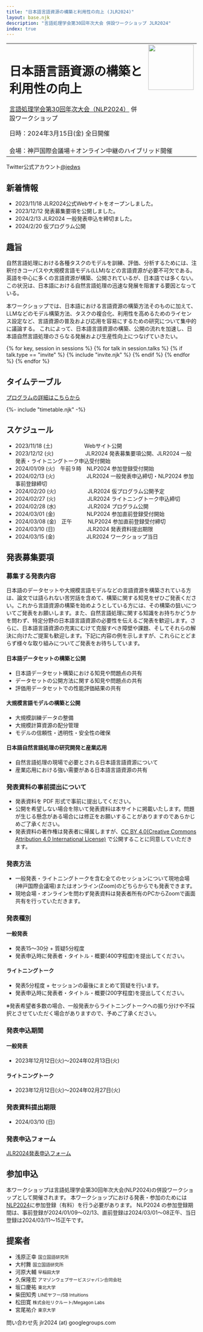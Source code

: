 ```yaml
---
title: "日本語言語資源の構築と利用性の向上 (JLR2024)"
layout: base.njk
description: "言語処理学会第30回年次大会 併設ワークショップ JLR2024"
index: true
---
```


<table><tr><td>
<h1>日本語言語資源の構築と利用性の向上</h1>
<a href="https://www.anlp.jp/nlp2024/">言語処理学会第30回年次大会（NLP2024）</a> 併設ワークショップ

日時：2024年3月15日(金) 全日開催
</td><td style="vertical-align:top;">
  <img src="https://jedworkshop.github.io/JLR2024/img/icon.png" style="width:120px;">  
</td>
</tr><tr><td colspan="2">
会場：神戸国際会議場＋オンライン中継のハイブリッド開催  
</td></tr></table>

<div class="twitter_info">
  <div class="accoutn">Twitter公式アカウント<a href="https://twitter.com/jedws" target="_blank" rel="noreferrer">@jedws</a></div>
</div>

## 新着情報

- 2023/11/18 JLR2024公式Webサイトをオープンしました。
- 2023/12/12 発表募集要項を公開しました。
- 2024/2/13 JLR2024 一般発表申込を締切ました。
- 2024/2/20 仮プログラム公開

## 趣旨

自然言語処理における各種タスクのモデルを訓練、評価、分析するためには、注釈付きコーパスや大規模言語モデル(LLM)などの言語資源が必要不可欠である。
英語を中心に多くの言語資源が構築、公開されているが、日本語では多くない。
この状況は、日本語における自然言語処理の迅速な発展を阻害する要因となっている。

本ワークショップでは、日本語における言語資源の構築方法そのものに加えて、LLMなどのモデル構築方法、タスクの複合化、利用性を高めるためのライセンス設定など、言語資源の普及および応用を容易にするための研究について集中的に議論する。
これによって、日本語言語資源の構築、公開の流れを加速し、日本語自然言語処理のさらなる発展および生産性向上につなげていきたい。

{% for key, session in sessions %}
{% for talk in session.talks %}
  {% if talk.type == "invite" %}
  {% include "invite.njk" %}
  {% endif %}
{% endfor %}
{% endfor %}

## タイムテーブル

[プログラムの詳細はこちらから](program)

{%- include "timetable.njk" -%}


## スケジュール

- <span class="expired">2023/11/18 (土)　　　　　　Webサイト公開</span>
- <span class="expired">2023/12/12 (火)　　　　　　JLR2024 発表募集要項公開、JLR2024 一般発表・ライトニングトーク申込受付開始</span>
- <span class="expired">2024/01/09 (火)　午前９時　NLP2024 参加登録受付開始</span>
- <span class="expired">2024/02/13 (火)　　　　　　JLR2024 一般発表申込締切・NLP2024 参加事前登録締切</span>
- 2024/02/20 (火)　　　　　　JLR2024 仮プログラム公開予定
- 2024/02/27 (火)　　　　　　JLR2024 ライトニングトーク申込締切
- 2024/02/28 (水)　　　　　　JLR2024 プログラム公開
- 2024/03/01 (金)　　　　　　NLP2024 参加直前登録受付開始
- 2024/03/08 (金)　正午　　　NLP2024 参加直前登録受付締切
- 2024/03/10 (日)　　　　　　JLR2024 発表資料提出期限
- 2024/03/15 (金)　　　　　　JLR2024 ワークショップ当日

## 発表募集要項

### 募集する発表内容

日本語のデータセットや大規模言語モデルなどの言語資源を構築されている方は、論文では語られない苦労話を含めて、構築に関する知見をぜひご発表ください。これから言語資源の構築を始めようとしている方には、その構築の狙いについてご発表をお願いします。また、自然言語処理に関する知識をお持ちかどうかを問わず、特定分野の日本語言語資源の必要性を伝えるご発表を歓迎します。さらに、日本語言語資源の充実にむけて克服すべき障壁や課題、そしてそれらの解決に向けたご提案も歓迎します。下記に内容の例を示しますが、これらにとどまらず様々な取り組みについてご発表をお待ちしています。

#### 日本語データセットの構築と公開

- 日本語データセット構築における知見や問題点の共有
- データセットの公開方法に関する知見や問題点の共有
- 評価用データセットでの性能評価結果の共有

#### 大規模言語モデルの構築と公開

- 大規模訓練データの整備
- 大規模計算資源の配分管理
- モデルの信頼性・透明性・安全性の確保

#### 日本語自然言語処理の研究開発と産業応用

- 自然言語処理の現場で必要とされる日本語言語資源について
- 産業応用における強い需要がある日本語言語資源の共有

### 発表資料の事前提出について

- 発表資料を PDF 形式で事前に提出してください。
- 公開を希望しない場合を除いて発表資料は本サイトに掲載いたします。問題が生じる懸念がある場合には修正をお願いすることがありますのであらかじめご了承ください。
- 発表資料の著作権は発表者に帰属しますが、[CC BY 4.0(Creative Commons Attribution 4.0 International License)](https://creativecommons.org/licenses/by/4.0/deed.ja) で公開することに同意していただきます。

### 発表方法

- 一般発表・ライトニングトークを含む全てのセッションについて現地会場(神戸国際会議場)またはオンライン(Zoom)のどちらからでも発表できます。
- 現地会場・オンラインを問わず発表資料は発表者所有のPCからZoomで画面共有を行っていただきます。

### 発表種別

#### 一般発表

- 発表15〜30分 + 質疑5分程度
- 発表申込時に発表者・タイトル・概要(400字程度)を提出してください。

#### ライトニングトーク

- 発表5分程度 + セッションの最後にまとめて質疑を行います。
- 発表申込時に発表者・タイトル・概要(200字程度)を提出してください。

※発表希望者多数の場合、一般発表からライトニングトークへの振り分けや不採択とさせていただく場合がありますので、予めご了承ください。

### 発表申込期間

#### 一般発表

- 2023年12月12日(火)～2024年02月13日(火)

#### ライトニングトーク

- 2023年12月12日(火)～2024年02月27日(火)

### 発表資料提出期限

- 2024/03/10 (日)

### 発表申込フォーム

[JLR2024発表申込フォーム](https://forms.gle/MLS2nmuGMdnYkqcG7)

## 参加申込

本ワークショップは言語処理学会第30回年次大会(NLP2024)の併設ワークショップとして開催されます。
本ワークショップにおける発表・参加のためには[NLP2024](https://www.anlp.jp/nlp2024/)に参加登録（有料）を行う必要があります。
NLP2024 の参加登録期間は、事前登録が2024/01/09〜02/13、直前登録は2024/03/01〜08正午、当日登録は2024/03/11〜15正午です。

## 提案者

- 浅原正幸 <small>国立国語研究所</small>
- 大村舞 <small>国立国語研究所</small>
- 河原大輔 <small>早稲田大学</small>
- 久保隆宏 <small>アマゾンウェブサービスジャパン合同会社</small>
- 坂口慶祐 <small>東北大学</small>
- 柴田知秀 <small>LINEヤフー/SB Intuitions</small>
- 松田寛 <small>株式会社リクルート/Megagon Labs</small>
- 宮尾祐介 <small>東京大学</small>

問い合わせ先 jlr2024 (at) googlegroups.com
